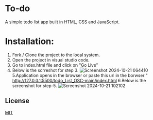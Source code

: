 # To-do
A simple todo list app built in HTML, CSS and JavaScript.
# Installation:
1. Fork / Clone the project to the local system.
2. Open the project in visual studio code.
3. Go to index.html file and click on "Go Live"
4. Below is the scrreshot for step 3.
![Screenshot 2024-10-21 064410](https://github.com/user-attachments/assets/48c78e3e-8d7e-49c1-94f5-53ee40e92557)
5.Application opens in the browser or paste this url in the borwser " http://127.0.0.1:5500/todo_List_OSC-main/index.html
6.Below is the screenshot for step-5.
![Screenshot 2024-10-21 102102](https://github.com/user-attachments/assets/408e3acd-f853-46d0-aef6-b71f663be9e6)
## License
[MIT](LICENSE.md)
